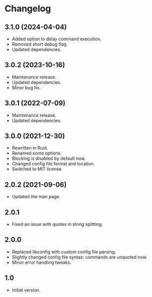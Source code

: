 # Changelog

## 3.1.0 (2024-04-04)
- Added option to delay command execution.
- Removed short debug flag.
- Updated dependencies.

## 3.0.2 (2023-10-16)
- Maintenance release.
- Updated dependencies.
- Minor bug fix.

## 3.0.1 (2022-07-09)
- Maintenance release.
- Updated dependencies.

## 3.0.0 (2021-12-30)
- Rewritten in Rust.
- Renamed some options.
- Blocking is disabled by default now.
- Changed config file format and location.
- Switched to MIT license.

## 2.0.2 (2021-09-06)
- Updated the man page.

## 2.0.1
- Fixed an issue with quotes in string splitting.

## 2.0.0
- Replaced libconfig with custom config file parsing.
- Slightly changed config file syntax: commands are unquoted now.
- Minor error handling tweaks.

## 1.0
- Initial version.
